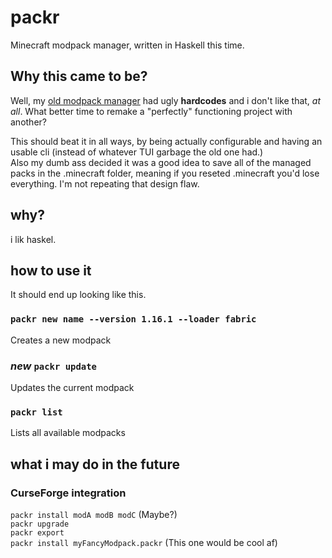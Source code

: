 # packr

Minecraft modpack manager, written in Haskell this time.

## Why this came to be?

Well, my [old modpack manager](http://github.com/roridev/modmanager.git) had ugly **hardcodes** and i don't like that, *at all*. What better time to remake a "perfectly" functioning project with another?

This should beat it in all ways, by being actually configurable and having an usable cli (instead of whatever TUI garbage the old one had.)  
Also my dumb ass decided it was a good idea to save all of the managed packs in the .minecraft folder, meaning if you reseted .minecraft you'd lose everything. I'm not repeating that design flaw.  


## why?

i lik haskel.

## how to use it

It should end up looking like this.

### `packr new name --version 1.16.1 --loader fabric`
Creates a new modpack

### *new* `packr update`
Updates the current modpack

### `packr list`
Lists all available modpacks


## what i may do in the future

### CurseForge integration

`packr install modA modB modC` (Maybe?)  
`packr upgrade`  
`packr export`  
`packr install myFancyModpack.packr` (This one would be cool af)  

